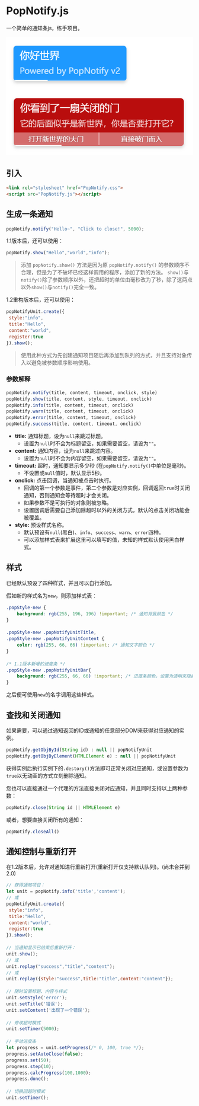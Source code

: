 # PopNotify.js
一个简单的通知条js，练手项目。

![PopNotify.js](image.png)

## 引入
```html
<link rel="stylesheet" href="PopNotify.css">
<script src="PopNotify.js"></script>
```

## 生成一条通知
```js
popNotify.notify("Hello~", "Click to close!", 5000);
```

1.1版本后，还可以使用：
```js
popNotify.show("Hello","world","info");
```

> 添加 `popNotify.show()` 方法是因为原 `popNotify.notify()` 的参数顺序不合理，但是为了不破坏已经这样调用的程序，添加了新的方法。
> `show()`与`notify()`除了参数顺序以外，还把超时的单位由毫秒改为了秒，除了这两点以外`show()`与`notify()`完全一致。

1.2重构版本后，还可以使用：
```js
popNotifyUnit.create({
 style:"info",
 title:"Hello",
 content:"world",
 register:true
}).show();
```

> 使用此种方式为先创建通知项目随后再添加到队列的方式，并且支持对象传入以避免被参数顺序影响使用。

### 参数解释
```js
popNotify.notify(title, content, timeout, onclick, style)
popNotify.show(title, content, style, timeout, onclick)
popNotify.info(title, content, timeout, onclick)
popNotify.warn(title, content, timeout, onclick)
popNotify.error(title, content, timeout, onclick)
popNotify.success(title, content, timeout, onclick)
```
* **title:** 通知标题，设为`null`来跳过标题。
  * 设置为`null`时不会为标题留空，如果需要留空，请设为`""`。
* **content:** 通知内容，设为`null`来跳过内容。
  * 设置为`null`时不会为内容留空，如果需要留空，请设为`""`。
* **timeout:** 超时，通知要显示多少秒 (在`popNotify.notify()`中单位是毫秒)。
  * 不设置或`null`值时，默认显示5秒。
* **onclick:** 点击回调，当通知被点击时执行。
  * 回调的第一个参数是事件，第二个参数是对应实例，回调返回`true`时关闭通知，否则通知会等待超时才会关闭。
  * 如果参数不是可执行的对象则被忽略。
  * 设置回调后需要自己添加除超时以外的关闭方式，默认的点击关闭功能会被覆盖。
* **style:** 预设样式名称。
  * 默认预设有`null`(黑白)、`info`、`success`、`warn`、`error`四种。
  * 可以添加样式表来扩展这里可以填写的值，未知的样式默认使用黑白样式。
 
## 样式
已经默认预设了四种样式，并且可以自行添加。

假如新的样式名为`new`，则添加样式表：

```css
.popStyle-new {
    background: rgb(255, 196, 196) !important; /* 通知背景颜色 */
}

.popStyle-new .popNotifyUnitTitle,
.popStyle-new .popNotifyUnitContent {
    color: rgb(255, 66, 66) !important; /* 通知文字颜色 */
}

/* 1.1版本新增的进度条 */
.popStyle-new .popNotifyUnitBar{
    background: rgb(255, 66, 66) !important; /* 进度条颜色，设置为透明来隐藏 */
}
```
之后便可使用`new`的名字调用这些样式。

## 查找和关闭通知
如果需要，可以通过通知返回的ID或通知的任意部分DOM来获得对应通知的实例。
```js
popNotify.getObjById(String id) : null || popNotifyUnit
popNotify.getObjByElement(HTMLElement e) : null || popNotifyUnit
```
获得实例后执行实例下的`.destory()`方法即可正常关闭对应通知，或设置参数为`true`以无动画的方式立刻删除通知。

您也可以直接通过一个代理的方法直接关闭对应通知，并且同时支持以上两种参数：
```js
popNotify.close(String id || HTMLElement e)
```

或者，想要直接关闭所有的通知：
```js
popNotify.closeAll()
```

## 通知控制与重新打开

在1.2版本后，允许对通知进行重新打开(重新打开仅支持默认队列)。(尚未合并到2.0)
```js
// 获得通知项目：
let unit = popNotify.info('title','content');
// 或
popNotifyUnit.create({
 style:"info",
 title:"Hello",
 content:"world",
 register:true
}).show();

// 当通知显示已结束后重新打开：
unit.show();
// 或
unit.replay("success","title","content");
// 或
unit.replay({style:"success",title:"title",content:"content"});

// 随时设置标题、内容与样式
unit.setStyle('error');
unit.setTitle('错误');
unit.setContent('出现了一个错误');

// 修改超时模式
unit.setTimer(5000);

// 手动进度条
let progress = unit.setProgress(/* 0, 100, true */);
progress.setAutoClose(false);
progress.set(50);
progress.step(10);
progress.calcProgress(100,1000);
progress.done();

// 切换回超时模式
unit.setTimer();
```
